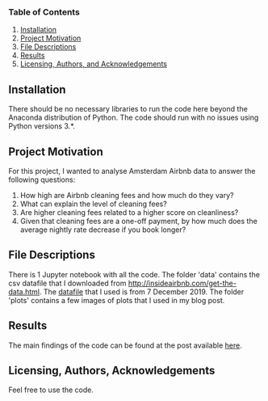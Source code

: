 
### Table of Contents

1. [Installation](#installation)
2. [Project Motivation](#motivation)
3. [File Descriptions](#files)
4. [Results](#results)
5. [Licensing, Authors, and Acknowledgements](#licensing)

## Installation <a name="installation"></a>

There should be no necessary libraries to run the code here beyond the Anaconda distribution of Python.  The code should run with no issues using Python versions 3.*.

## Project Motivation<a name="motivation"></a>

For this project, I wanted to analyse Amsterdam Airbnb data to answer the following questions:

1. How high are Airbnb cleaning fees and how much do they vary?
2. What can explain the level of cleaning fees?
3. Are higher cleaning fees related to a higher score on cleanliness?
4. Given that cleaning fees are a one-off payment, by how much does the average nightly rate decrease if you book longer?


## File Descriptions <a name="files"></a>

There is 1 Jupyter notebook with all the code. The folder 'data' contains the csv datafile that I downloaded from http://insideairbnb.com/get-the-data.html. The [datafile](http://data.insideairbnb.com/the-netherlands/north-holland/amsterdam/2019-12-07/data/listings.csv.gz) that I used is from 7 December 2019. The folder 'plots' contains a few images of plots that I used in my blog post.

## Results<a name="results"></a>

The main findings of the code can be found at the post available [here](https://medium.com/@mathijn.wilkens/the-price-of-cleanliness-66557a0918ad).

## Licensing, Authors, Acknowledgements<a name="licensing"></a>

Feel free to use the code. 
